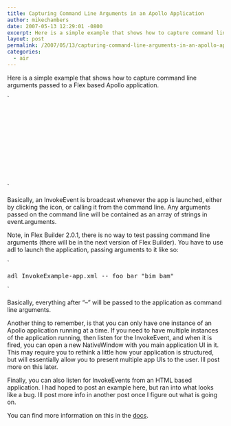 ```yaml
---
title: Capturing Command Line Arguments in an Apollo Application
author: mikechambers
date: 2007-05-13 12:29:01 -0800
excerpt: Here is a simple example that shows how to capture command line arguments passed to a Flex based Apollo application.
layout: post
permalink: /2007/05/13/capturing-command-line-arguments-in-an-apollo-application/
categories:
  - air
---
```



Here is a simple example that shows how to capture command line arguments passed to a Flex based Apollo application.  
<!--more-->

  
`
<pre>
<?xml version="1.0" encoding="utf-8"?>
<mx:Application xmlns:mx="http://www.adobe.com/2006/mxml" layout="absolute"
	creationComplete="onCreationComplete()">

	<mx:Script>
		<![CDATA[
			private function onCreationComplete():void
			{
				//register for the Invoke Event, called whenever
				//the app is launched or called from the command line
				Shell.shell.addEventListener(InvokeEvent.INVOKE, onInvoke);
			}
			
			private function onInvoke(event:InvokeEvent):void
			{
				//arguments passed to app are stored as array in event.arguments
				outputField.text += "Invoke : " + event.arguments + "\n";
			}
		]]>
	</mx:Script>

	<mx:TextArea right="10" left="10" top="10" bottom="10" id="outputField"/>
	
</mx:Application>
</pre>
<p>`

Basically, an InvokeEvent is broadcast whenever the app is launched, either by clicking the icon, or calling it from the command line. Any arguments passed on the command line will be contained as an array of strings in event.arguments.

Note, in Flex Builder 2.0.1, there is no way to test passing command line arguments (there will be in the next version of Flex Builder). You have to use adl to launch the application, passing arguments to it like so:

`
<pre>adl InvokeExample-app.xml -- foo bar "bim bam"</pre>
<p>`

Basically, everything after &#8220;&#8211;&#8221; will be passed to the application as command line arguments.

Another thing to remember, is that you can only have one instance of an Apollo application running at a time. If you need to have multiple instances of the application running, then listen for the InvokeEvent, and when it is fired, you can open a new NativeWindow with you main application UI in it. This may require you to rethink a little how your application is structured, but will essentially allow you to present multiple app UIs to the user. Ill post more on this later.

Finally, you can also listen for InvokeEvents from an HTML based application. I had hoped to post an example here, but ran into what looks like a bug. Ill post more info in another post once I figure out what is going on.

You can find more information on this in the [docs][1].

 [1]: http://labs.adobe.com/wiki/index.php/Apollo:Documentation:Capturing_command-line_arguments